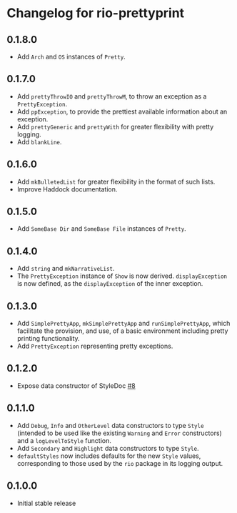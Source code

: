 # Changelog for rio-prettyprint

## 0.1.8.0

* Add `Arch` and `OS` instances of `Pretty`.

## 0.1.7.0

* Add `prettyThrowIO` and `prettyThrowM`, to throw an exception as a
  `PrettyException`.
* Add `ppException`, to provide the prettiest available information about an
  exception.
* Add `prettyGeneric` and `prettyWith` for greater flexibility with pretty
  logging.
* Add `blankLine`.

## 0.1.6.0

* Add `mkBulletedList` for greater flexibility in the format of such lists.
* Improve Haddock documentation.

## 0.1.5.0

* Add `SomeBase Dir` and `SomeBase File` instances of `Pretty`.

## 0.1.4.0

* Add `string` and `mkNarrativeList`.
* The `PrettyException` instance of `Show` is now derived. `displayException` is
  now defined, as the `displayException` of the inner exception.

## 0.1.3.0

* Add `SimplePrettyApp`, `mkSimplePrettyApp` and `runSimplePrettyApp`, which
  facilitate the provision, and use, of a basic environment including pretty
  printing functionality.
* Add `PrettyException` representing pretty exceptions.

## 0.1.2.0

* Expose data constructor of StyleDoc
  [#8](https://github.com/commercialhaskell/rio-prettyprint/pull/8)

## 0.1.1.0

* Add `Debug`, `Info` and `OtherLevel` data constructors to type `Style`
  (intended to be used like the existing `Warning` and `Error` constructors) and
  a `logLevelToStyle` function.
* Add `Secondary` and `Highlight` data constructors to type `Style`.
* `defaultStyles` now includes defaults for the new `Style` values,
  corresponding to those used by the `rio` package in its logging output.

## 0.1.0.0

* Initial stable release
